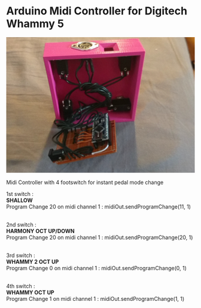 # Arduino Midi Controller for Digitech Whammy 5
![alt text](https://raw.githubusercontent.com/WinZs/Arduino-Midi-Controller-for-Digitech-Whammy-5-/master/1512825561824.jpg)

Midi Controller with 4 footswitch for instant pedal mode change

1st switch :<br /> 
**SHALLOW**<br /> 
Program Change 20 on midi channel 1 : midiOut.sendProgramChange(11, 1)<br /><br />

2nd switch :<br />
**HARMONY OCT UP/DOWN** <br />
Program Change 20 on midi channel 1 : midiOut.sendProgramChange(20, 1)<br /><br />

3rd switch :<br />
**WHAMMY 2 OCT UP** <br />
Program Change 0 on midi channel 1 : midiOut.sendProgramChange(0, 1)<br /><br />

4th switch :<br />
**WHAMMY OCT UP**<br /> 
Program Change 1 on midi channel 1 : midiOut.sendProgramChange(1, 1)<br />

